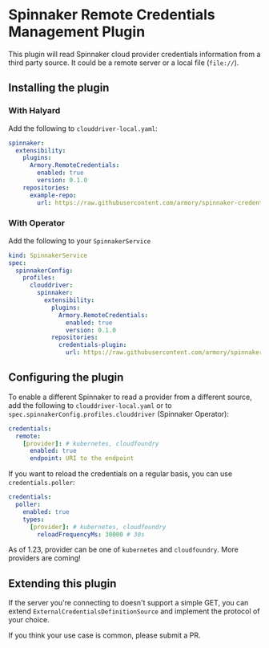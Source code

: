 # Spinnaker Remote Credentials Management Plugin

This plugin will read Spinnaker cloud provider credentials information from a third party source.
It could be a remote server or a local file (`file://`).

## Installing the plugin

### With Halyard

Add the following to `clouddriver-local.yaml`:

```yaml
spinnaker:
  extensibility:
    plugins:
      Armory.RemoteCredentials:
        enabled: true
        version: 0.1.0
    repositories:
      example-repo:
        url: https://raw.githubusercontent.com/armory/spinnaker-credentials-plugin/master/repositories.json      
```


### With Operator

Add the following to your `SpinnakerService`

```yaml
kind: SpinnakerService
spec:
  spinnakerConfig:
    profiles:
      clouddriver:
        spinnaker:
          extensibility:
            plugins:
              Armory.RemoteCredentials:
                enabled: true
                version: 0.1.0
            repositories:
              credentials-plugin:
                url: https://raw.githubusercontent.com/armory/spinnaker-credentials-plugin/master/repositories.json
```


## Configuring the plugin

To enable a different Spinnaker to read a provider from a different source, add the following to `clouddriver-local.yaml`
or to `spec.spinnakerConfig.profiles.clouddriver` (Spinnaker Operator):

```yaml
credentials:
  remote:
    [provider]: # kubernetes, cloudfoundry
      enabled: true
      endpoint: URI to the endpoint
```

If you want to reload the credentials on a regular basis, you can use `credentials.poller`:

```yaml
credentials:
  poller:
    enabled: true
    types:
      [provider]: # kubernetes, cloudfoundry
        reloadFrequencyMs: 30000 # 30s
```

As of 1.23, provider can be one of `kubernetes` and `cloudfoundry`. More providers are coming!

## Extending this plugin

If the server you're connecting to doesn't support a simple GET, you can extend `ExternalCredentialsDefinitionSource` 
and implement the protocol of your choice.

If you think your use case is common, please submit a PR.


